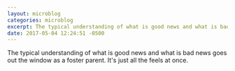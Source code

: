 ```yaml
---
layout: microblog
categories: microblog
excerpt: The typical understanding of what is good news and what is bad news goes out the window as a foster parent. It's just all the feels at once.
date: 2017-05-04 12:24:51 -0500
---
```


The typical understanding of what is good news and what is bad news goes out the window as a foster parent. It's just all the feels at once.